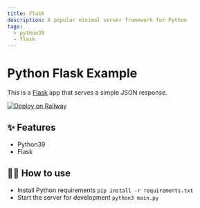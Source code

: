 ```yaml
---
title: Flask
description: A popular minimal server framework for Python
tags:
  - python39
  - flask
---
```


# Python Flask Example

This is a [Flask](https://flask.palletsprojects.com/en/1.1.x/) app that serves a simple JSON response.

[![Deploy on Railway](https://railway.app/button.svg)](https://railway.app/new/template/zUcpux)

## ✨ Features

- Python39
- Flask

## 💁‍♀️ How to use

- Install Python requirements `pip install -r requirements.txt`
- Start the server for development `python3 main.py`
